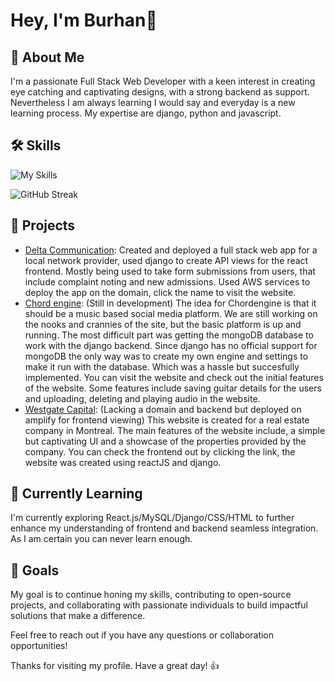 # Hey, I'm Burhan👋

## 💬 About Me
I'm a passionate Full Stack Web Developer with a keen interest in creating eye catching and captivating designs, with a strong backend as support. Nevertheless I am always learning I would say and everyday is a new learning process. My expertise are django, python and javascript. 

## 🛠 Skills
![My Skills](https://skillicons.dev/icons?i=cs,cpp,js,html,css,python,react,django,mysql,mongodb,aws,github)

![GitHub Streak](https://streak-stats.demolab.com/?user=burhanmoin1)


## 🔭 Projects
- [Delta Communication](https://deltacommunication.xyz): Created and deployed a full stack web app for a local network provider, used django to create API views for the react frontend. Mostly being used to take form submissions from users, that include complaint noting and new admissions. Used AWS services to deploy the app on the domain, click the name to visit the website.
- [Chord engine](https://www.chordengine.com): (Still in development) The idea for Chordengine is that it should be a music based social media platform. We are still working on the nooks and crannies of the site, but the basic platform is up and running. The most difficult part was getting the mongoDB database to work with the django backend. Since django has no official support for mongoDB the only way was to create my own engine and settings to make it run with the database. Which was a hassle but succesfully implemented. You can visit the website and check out the initial features of the website. Some features include saving guitar details for the users and uploading, deleting and playing audio in the website.
- [Westgate Capital](https://main.d2jyl4r78wt6jq.amplifyapp.com): (Lacking a domain and backend but deployed on amplify for frontend viewing) This website is created for a real estate company in Montreal. The main features of the website include, a simple but captivating UI and a showcase of the properties provided by the company. You can check the frontend out by clicking the link, the website was created using reactJS and django.

## 🌱 Currently Learning
I'm currently exploring React.js/MySQL/Django/CSS/HTML to further enhance my understanding of frontend and backend seamless integration. As I am certain you can never learn enough.

## 🎯 Goals
My goal is to continue honing my skills, contributing to open-source projects, and collaborating with passionate individuals to build impactful solutions that make a difference.

Feel free to reach out if you have any questions or collaboration opportunities!

Thanks for visiting my profile. Have a great day! 👍
